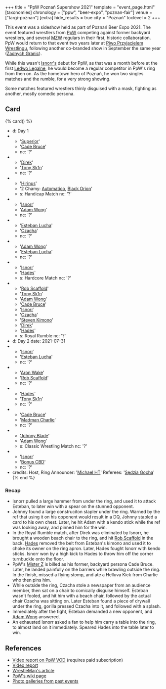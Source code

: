+++
title = "PpW Poznań Supershow 2021"
template = "event_page.html"
[taxonomies]
chronology = ["ppw", "beer-expo", "poznan-fair"]
venue = ["targi-poznan"]
[extra]
hide_results = true
city = "Poznań"
toclevel = 2
+++

This event was a sideshow held as part of Poznań Beer Expo 2021. The event featured wrestlers from [PpW](@/o/ppw.md) competing against former backyard wrestlers, and several [MZW](@/o/mzw.md) regulars in their first, historic collaboration. PpW would return to that event two years later at [Piwo Przyjacielem Wrestlingu](@/e/ppw/2023-11-24-ppw-piwo-przyjacielem-wrestlingu.md), following another co-branded show in September the same year ([Żadnych Granic](@/e/mzw/2023-09-23-mzw_ppw-zadnych-granic.md)).

While this wasn't [Isnorr's](@/w/isnorr.md) debut for PpW, as that was a month before at the first [Ledwo Legalne](@/e/ppw/2021-06-12-ppw-ledwo-legalne.md), he would become a regular competitor in PpW's ring from then on. As the hometown hero of Poznań, he won two singles matches and the rumble, for a very strong showing.

Some matches featured wrestlers thinly disguised with a mask, fighting as another, mostly comedic persona.

## Card

{% card() %}
- d: Day 1
- - '[Superior](@/w/rob-scaffold.md)'
  - '[Cade Bruce](@/w/mister-z.md)'
  - nc: '?'
- - '[Direk](@/w/direk.md)'
  - '[Tony Sk1n](@/w/tony-sk1n.md)'
  - nc: '?'
- - '[Hirinus](@/w/mister-z.md)'
  - '2 Chamy: [Automatico](@/w/rob-scaffold.md), [Black Orion](@/w/johnny-blade.md)'
  - s: Handicap Match
    nc: '?'
- - '[Isnorr](@/w/isnorr.md)'
  - '[Adam Wong](@/w/adam-wong.md)'
  - nc: '?'
- - '[Esteban Lucha](@/w/biesiad.md)'
  - '[Czacha](@/w/johnny-blade.md)'
  - nc: '?'
- - '[Adam Wong](@/w/adam-wong.md)'
  - '[Esteban Lucha](@/w/biesiad.md)'
  - nc: '?'
- - '[Isnorr](@/w/isnorr.md)'
  - '[Hades](@/w/olgierd.md)'
  - s: Hardcore Match
    nc: '?'
- - '[Rob Scaffold](@/w/rob-scaffold.md)'
  - '[Tony Sk1n](@/w/tony-sk1n.md)'
  - '[Adam Wong](@/w/adam-wong.md)'
  - '[Cade Bruce](@/w/mister-z.md)'
  - '[Isnorr](@/w/isnorr.md)'
  - '[Czacha](@/w/johnny-blade.md)'
  - '[Steven Kimono](@/w/biesiad.md)'
  - '[Direk](@/w/direk.md)'
  - '[Hades](@/w/olgierd.md)'
  - s: Royal Rumble
    nc: '?'
- d: Day 2
  date: 2021-07-31
- - '[Isnorr](@/w/isnorr.md)'
  - '[Esteban Lucha](@/w/biesiad.md)'
  - nc: '?'
- - '[Aron Wake](@/w/aron-wake.md)'
  - '[Rob Scaffold](@/w/rob-scaffold.md)'
  - nc: '?'
- - '[Hades](@/w/olgierd.md)'
  - '[Tony Sk1n](@/w/tony-sk1n.md)'
  - nc: '?'
- - '[Cade Bruce](@/w/mister-z.md)'
  - '[Madman Charlie](@/w/madman-charlie.md)'
  - nc: '?'
- - '[Johnny Blade](@/w/johnny-blade.md)'
  - '[Adam Wong](@/w/adam-wong.md)'
  - s: Classic Wrestling Match
    nc: '?'
- - '[Isnorr](@/w/isnorr.md)'
  - '[Bonus CBD](@/w/gabriel-queen.md)'
  - nc: '?'
- credits:
    Host, Ring Announcer: '[Michael HT](@/w/michael-ht.md)'
    Referees: '[Sędzia Gocha](@/w/sedzia-borys.md)'
{% end %}

### Recap

* Isnorr pulled a large hammer from under the ring, and used it to attack Esteban, to later win with a spear on the stunned opponent.
* Johnny found a large construciton stapler under the ring. Warned by the ref that using it on his opponent would result in a DQ, Johnny stapled a card to his own chest. Later, he hit Adam with a kendo stick while the ref was looking away, and pinned him for the win.
* In the Royal Rumble match, after Direk was eliminated by Isnorr, he brought a wooden beach chair to the ring, and hit [Rob Scaffold](@/w/rob-scaffold.md) in the back. [Hades](@/w/olgierd.md) removed the belt from Esteban's kimono and used it to choke its owner on the ring apron. Later, Hades fought Isnorr with kendo sticks. Isnorr won by a high kick to Hades to throw him off the corner turnbuckle onto the floor.
* PpW's [Mister Z](@/w/mister-z.md) is billed as his former, backyard persona Cade Bruce. Later, he landed painfully on the barriers while brawling outside the ring. In the finish, missed a flying stomp, and ate a Helluva Kick from Charlie who then pins him.
* While outside the ring, Czacha stole a newspaper from an audience member, then sat on a chair to comically disguise himself. Esteban wasn't fooled, and hit him with a beach chair, followed by the actual chair Czacha was sitting on. Later Esteban found a piece of drywall under the ring, gorilla pressed Czacha into it, and followed with a splash.
* Immediately after the fight, Esteban demanded a new opponent, and [Adam Wong](@/w/adam-wong.md) answered.
* An exhausted Isnorr asked a fan to help him carry a table into the ring, to almost land on it immediately. Speared Hades into the table later to win.

## References

* [Video report on PpW VOD](https://ppw-ewenementpl.vhx.tv/ppw-full-shows-dvd-version/season:1/videos/poznan-supershow-21-raport) (requires paid subscription)
* [Video report](https://www.youtube.com/watch?v=YmqP_CGJZg8)
* [WrestleMap's article](https://www.wrestlemap.com/news/dq485wijkucboar5ma0dc8d3h61zyr)
* [PpW's wiki page](https://ppw-fandom.tpwres.pl/poznan-supershow-2021)
* [Photo galleries from past events](https://targipiwne.pl/galeria/)
